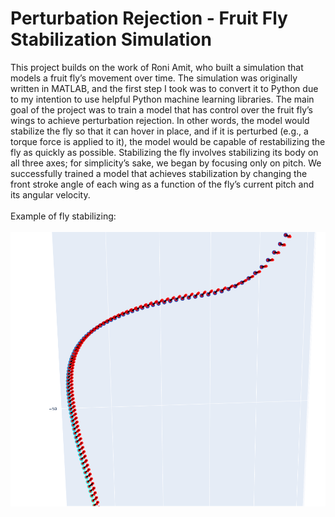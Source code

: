# Perturbation Rejection - Fruit Fly Stabilization Simulation

This project builds on the work of Roni Amit, who built a simulation that models a fruit fly’s movement over time. The simulation was originally written in MATLAB, and the first step I took was to convert it to Python due to my intention to use helpful Python machine learning libraries.
The main goal of the project was to train a model that has control over the fruit fly’s wings to achieve perturbation rejection. In other words, the model would stabilize the fly so that it can hover in place, and if it is perturbed (e.g., a torque force is applied to it), the model would be capable of restabilizing the fly as quickly as possible.
Stabilizing the fly involves stabilizing its body on all three axes; for simplicity’s sake, we began by focusing only on pitch. We successfully trained a model that achieves stabilization by changing the front stroke angle of each wing as a function of the fly’s current pitch and its angular velocity.
<br><br>
Example of fly stabilizing:
<br><br>
![Example of fly stabilizing](https://github.com/daviddinkevich/Artificial-Fly/blob/main/trajectory_image.png?raw=true)

